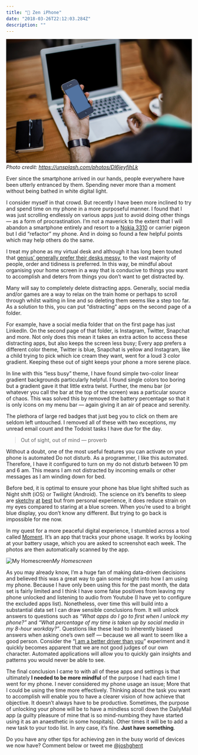 ```yaml
---
title: "📱 Zen iPhone"
date: "2018-03-26T22:12:03.284Z"
description: ""
---
```


<div class="image">
	<img src="../../assets/images/zeniphone.jpg"/>
	<em>Photo credit: <a href="https://unsplash.com/photos/Dl6jeyfihLk">https://unsplash.com/photos/Dl6jeyfihLk</a></em>
</div>

Ever since the smartphone arrived in our hands, people everywhere have been utterly entranced by them. Spending never more than a moment without being bathed in white digital light.

I consider myself in that crowd. But recently I have been more inclined to try and spend time on my phone in a more purposeful manner. I found that I was just scrolling endlessly on various apps just to avoid doing other things — as a form of procrastination. I’m not a maverick to the extent that I will abandon a smartphone entirely and resort to a [Nokia 3310](https://en.wikipedia.org/wiki/Nokia_3310) or carrier pigeon but I did “refactor” my phone. And in doing so found a few helpful points which may help others do the same.

I treat my phone as my virtual desk and although it has long been touted that [genius’ generally prefer their desks messy](https://www.inc.com/geoffrey-james/a-messy-desk-is-a-sign-of-genius-according-to-scie.html), to the vast majority of people, order and tidiness is preferred. In this way, be mindful about organising your home screen in a way that is conducive to things you want to accomplish and deters from things you don’t want to get distracted by.

Many will say to completely delete distracting apps. Generally, social media and/or games are a way to relax on the train home or perhaps to scroll through whilst waiting in line and so deleting them seems like a step too far. As a solution to this, you can put “distracting” apps on the second page of a folder.

For example, have a social media folder that on the first page has just LinkedIn. On the second page of that folder, is Instagram, Twitter, Snapchat and more. Not only does this mean it takes an extra action to access these distracting apps, but also keeps the screen less busy; Every app prefers a different color theme, Twitter is blue, Snapchat is yellow and Instagram, like a child trying to pick which ice cream they want, went for a loud 3 color gradient. Keeping these out of sight keeps your phone a more serene place.

In line with this “less busy” theme, I have found simple two-color linear gradient backgrounds particularly helpful. I found single colors too boring but a gradient gave it that little extra twist. Further, the menu bar (or whatever you call the bar at the top of the screen) was a particular source of chaos. This was solved this by removed the battery percentage so that it is only icons on my menu bar — again giving it an air of peace and serenity.

The plethora of large red badges that just beg you to click on them are seldom left untouched. I removed all of these with two exceptions, my unread email count and the Todoist tasks I have due for the day.
> Out of sight, out of mind — proverb

Without a doubt, one of the most useful features you can activate on your phone is automated Do not disturb. As a programmer, I like this automated. Therefore, I have it configured to turn on my do not disturb between 10 pm and 6 am. This means I am not distracted by incoming emails or other messages as I am winding down for bed.

Before bed, it is optimal to ensure your phone has blue light shifted such as Night shift (iOS) or Twilight (Android). The science on it’s benefits to sleep are [sketchy](https://www.health.harvard.edu/staying-healthy/blue-light-has-a-dark-side) [at](https://cliradex.com/7-myths-facts-blue-light-eyes/) [best](https://medicalxpress.com/news/2016-04-debunking-digital-eyestrain-blue-myths.html) but from personal experience, it does reduce strain on my eyes compared to staring at a blue screen. When you’re used to a bright blue display, you don’t know any different. But trying to go back is impossible for me now.

In my quest for a more peaceful digital experience, I stumbled across a tool called [Moment](https://inthemoment.io/). It’s an app that tracks your phone usage. It works by looking at your battery usage, which you are asked to screenshot each week. The photos are then automatically scanned by the app.

![My Homescreen](https://cdn-images-1.medium.com/max/2484/1*pgMkULYbNKEtX9L84MQWTw@2x.jpeg)*My Homescreen*

As you may already know, I’m a huge fan of making data-driven decisions and believed this was a great way to gain some insight into how I am using my phone. Because I have only been using this for the past month, the data set is fairly limited and I think I have some false positives from leaving my phone unlocked and listening to audio from Youtube (I have yet to configure the excluded apps list). Nonetheless, over time this will build into a substantial data set I can draw sensible conclusions from. It will unlock answers to questions such as *“What apps do I go to first when I unlock my phone?”* and *“What percentage of my time is taken up by social media in my 8-hour workday?”*. Questions like these lead to inherently biased answers when asking one’s own self — because we all want to seem like a good person. Consider the “[I am a better driver than you](https://en.wikipedia.org/wiki/Illusory_superiority#Driving_ability)” experiment and it quickly becomes apparent that we are not good judges of our own character. Automated applications will allow you to quickly gain insights and patterns you would never be able to see.

The final conclusion I came to with all of these apps and settings is that ultimately **I needed to be more mindful** of the purpose I had each time I went for my phone. I never considered my phone usage an issue; More that I could be using the time more effectively. Thinking about the task you want to accomplish will enable you to have a clearer vision of how achieve that objective. It doesn’t always have to be productive. Sometimes, the purpose of unlocking your phone will be to have a mindless scroll down the DailyMail app (a guilty pleasure of mine that is so mind-numbing they have started using it as an anaesthetic in some hospitals). Other times it will be to add a new task to your todo list. In any case, it’s fine. **Just have something**.

Do you have any other tips for achieving zen in the busy world of devices we now have? Comment below or tweet me [@joshghent](https://twitter.com/joshghent)
